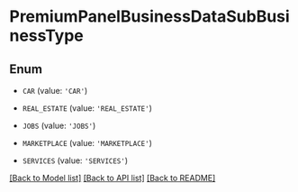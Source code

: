 # PremiumPanelBusinessDataSubBusinessType


## Enum

* `CAR` (value: `'CAR'`)

* `REAL_ESTATE` (value: `'REAL_ESTATE'`)

* `JOBS` (value: `'JOBS'`)

* `MARKETPLACE` (value: `'MARKETPLACE'`)

* `SERVICES` (value: `'SERVICES'`)

[[Back to Model list]](../README.md#documentation-for-models) [[Back to API list]](../README.md#documentation-for-api-endpoints) [[Back to README]](../README.md)


